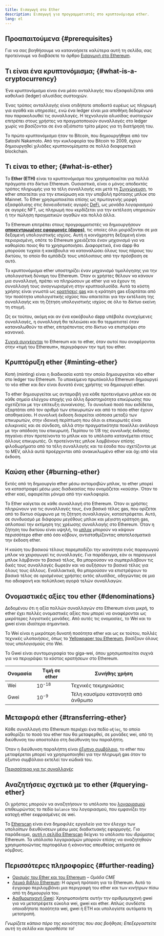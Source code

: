 ```yaml
---
title: Εισαγωγή στο Ether
description: Εισαγωγή για προγραμματιστές στο κρυπτονόμισμα ether.
lang: el
---
```


## Προαπαιτούμενα {#prerequisites}

Για να σας βοηθήσουμε να κατανοήσετε καλύτερα αυτή τη σελίδα, σας προτείνουμε να διαβάσετε το άρθρο [Εισαγωγή στο Ethereum](/developers/docs/intro-to-ethereum/).

## Τι είναι ένα κρυπτονόμισμα; {#what-is-a-cryptocurrency}

Ένα κρυπτονόμισμα είναι ένα μέσο ανταλλαγής που εξασφαλίζεται από καθολικό (ledger) αλυσίδας συστοιχιών.

Ένας τρόπος ανταλλαγής είναι οτιδήποτε αποδεκτό ευρέως ως πληρωμή για αγαθά και υπηρεσίες, ενώ ένα ledger είναι μια αποθήκη δεδομένων που παρακολουθεί τις συναλλαγές. Η τεχνολογία αλυσίδας συστοιχιών επιτρέπει στους χρήστες να πραγματοποιούν συναλλαγές στο ledger χωρίς να βασίζονται σε ένα αξιόπιστο τρίτο μέρος για τη διατήρησή του.

Το πρώτο κρυπτονόμισμα ήταν το Bitcoin, που δημιουργήθηκε από τον Satoshi Nakamoto. Από την κυκλοφορία του Bitcoin το 2009, έχουν δημιουργηθεί χιλιάδες κρυπτονομίσματα σε πολλά διαφορετικά blockchain.

## Τι είναι το ether; {#what-is-ether}

Το **Ether (ETH)** είναι το κρυπτονόμισμα που χρησιμοποιείται για πολλά πράγματα στο δίκτυο Ethereum. Ουσιαστικά, είναι ο μόνος αποδεκτός τρόπος πληρωμής για τα τέλη συναλλαγής και μετά τη [Συγχώνευση](/roadmap/merge), το ether απαιτείται για την επικύρωση και την υποβολή πρότασης μπλοκ στο Mainnet. Το Ether χρησιμοποιείται επίσης ως πρωτογενής μορφή εξασφάλισης στις δανειοδοτικές αγορές [DeFi](/defi), ως μονάδα λογαριασμού σε αγορές NFT, ως πληρωμή που κερδίζεται για την εκτέλεση υπηρεσιών ή την πώληση πραγματικών αγαθών και πολλά άλλα.

Το Ethereum επιτρέπει στους προγραμματιστές να δημιουργήσουν [**αποκεντρωμένες εφαρμογές (dapps)**](/developers/docs/dapps), τις οποίες όλοι μοιράζονται σε μια δεξαμενή υπολογιστικής ισχύος. Αυτή η κοινόχρηστη δεξαμενή είναι περιορισμένη, οπότε το Ethereum χρειάζεται έναν μηχανισμό για να καθορίσει ποιος θα το χρησιμοποιήσει. Διαφορετικά, ένα dapp θα μπορούσε τυχαία ή κακόβουλα να καταναλώσει όλους τους πόρους του δικτύου, το οποίο θα εμπόδιζε τους υπόλοιπους από την πρόσβαση σε αυτό.

Το κρυπτονόμισμα ether υποστηρίζει έναν μηχανισμό τιμολόγησης για την υπολογιστική δύναμη του Ethereum. Όταν οι χρήστες θέλουν να κάνουν μια συναλλαγή, πρέπει να πληρώσουν με ether για να έχουν τη συναλλαγή τους αναγνωρισμένη στην κρυπτοαλυσίδα. Αυτά τα κόστη χρήσης είναι γνωστά ως [κρατήσεις gas](/developers/docs/gas/) και η κράτηση gas εξαρτάται από την ποσότητα υπολογιστικής ισχύος που απαιτείται για την εκτέλεση της συναλλαγής και τη ζήτηση υπολογιστικής ισχύος σε όλο το δίκτυο εκείνη τη στιγμή.

Ως εκ τούτου, ακόμη και αν ένα κακόβουλο dapp υπέβαλε συνεχόμενες συναλλαγές, η συναλλαγή θα τελειώσει και θα τερματιστεί όταν καταναλωθούν τα ether, επιτρέποντας στο δίκτυο να επιστρέψει στο κανονικό.

[Συχνά συγχέονται](https://abcnews.go.com/Business/bitcoin-slumps-week-low-amid-renewed-worries-chinese/story?id=78399845) το Ethereum και το ether, όταν αυτοί που αναφέρονται στην «τιμή του Ethereum», περιγράφουν την τιμή του ether.

## Κρυπτόρυξη ether {#minting-ether}

Κοπή (minting) είναι η διαδικασία κατά την οποία δημιουργείται νέο ether στο ledger του Ethereum. Το υποκείμενο πρωτόκολλο Ethereum δημιουργεί το νέο ether και δεν είναι δυνατό ένας χρήστης να δημιουργεί ether.

Το ether δημιουργείται ως ανταμοιβή για κάθε προτεινόμενο μπλοκ και σε κάθε σημείο ελέγχου εποχής για άλλη δραστηριότητα επικύρωσης που σχετίζεται με την επίτευξη συναίνεσης. Το συνολικό ποσό που εκδίδεται, εξαρτάται από τον αριθμό των επικυρωτών και από το πόσο ether έχουν αποθηκεύσει. Η συνολική έκδοση διαιρείται ισόποσα μεταξύ των επικυρωτών, στην ιδανική περίπτωση που όλοι οι επικυρωτές είναι ειλικρινείς και σε σύνδεση, αλλά στην πραγματικότητα ποικίλλει ανάλογα με την απόδοση του επικυρωτή. Περίπου το 1/8 της συνολικής έκδοσης πηγαίνει στον προτείνοντα το μπλοκ και το υπόλοιπο κατανέμεται στους άλλους επικυρωτές. Οι προτείνοντες μπλοκ λαμβάνουν επίσης φιλοδωρήματα από τα τέλη συναλλαγής και τα έσοδα που σχετίζονται με το MEV, αλλά αυτά προέρχονται από ανακυκλωμένο ether και όχι από νέα έκδοση.

## Καύση ether {#burning-ether}

Εκτός από τη δημιουργία ether μέσω ανταμοιβών μπλοκ, το ether μπορεί να καταστραφεί μέσω μιας διαδικασίας που ονομάζεται «καύση». Όταν το ether καεί, αφαιρείται μόνιμα από την κυκλοφορία.

Το Ether καίγεται σε κάθε συναλλαγή στο Ethereum. Όταν οι χρήστες πληρώνουν για τις συναλλαγές τους, ένα βασικό τέλος gas, που ορίζεται από το δίκτυο σύμφωνα με τη ζήτηση συναλλαγών, καταστρέφεται. Αυτό, σε συνδυασμό με διάφορου μεγέθους μπλοκ και μέγιστη κράτηση gas, απλοποιεί την εκτίμηση της χρέωσης συναλλαγής στο Ethereum. Όταν η ζήτηση του δικτύου είναι υψηλή, τα [μπλοκ](https://etherscan.io/block/12965263) μπορούν να κάψουν περισσότερο ether από όσο κόβουν, αντισταθμίζοντας αποτελεσματικά την έκδοση ether.

Η καύση του βασικού τέλους παρεμποδίζει την ικανότητα ενός παραγωγού μπλοκ να χειραγωγεί τις συναλλαγές. Για παράδειγμα, εάν οι παραγωγοί μπλοκ λάμβαναν το βασικό τέλος, θα μπορούσαν να συμπεριλάβουν τις δικές τους συναλλαγές δωρεάν και να αυξήσουν το βασικό τέλος για όλους τους άλλους. Εναλλακτικά, θα μπορούσαν να επιστρέψουν το βασικό τέλος σε ορισμένους χρήστες εκτός αλυσίδας, οδηγώντας σε μια πιο αδιαφανή και πολύπλοκη αγορά τελών συναλλαγών.

## Ονομαστικές αξίες του ether {#denominations}

Δεδομένου ότι η αξία πολλών συναλλαγών στο Ethereum είναι μικρή, το ether έχει πολλές ονομαστικές αξίες που μπορεί να αναφέρονται ως μικρότερες λογιστικές μονάδες. Από αυτές τις ονομασίες, το Wei και το gwei είναι ιδιαίτερα σημαντικά.

Το Wei είναι η μικρότερη δυνατή ποσότητα ether και ως εκ τούτου, πολλές τεχνικές υλοποιήσεις, όπως το [Yellowpaper του Ethereum](https://ethereum.github.io/yellowpaper/paper.pdf), βασίζουν όλους τους υπολογισμούς στο Wei.

Το Gwei είναι συντομογραφία του giga-wei, όπου χρησιμοποιείται συχνά για να περιγράψει το κόστος κρατήσεων στο Ethereum.

| Ονομασία | Τιμή σε ether    | Συνήθης χρήση                       |
| -------- | ---------------- | ----------------------------------- |
| Wei      | 10<sup>-18</sup> | Τεχνικές τεκμηριώσεις               |
| Gwei     | 10<sup>-9</sup>  | Τέλη καυσίμου κατανοητά από άνθρωπο |

## Μεταφορά ether {#transferring-ether}

Κάθε συναλλαγή στο Ethereum περιέχει ένα πεδίο `αξίας`, το οποίο καθορίζει το ποσό του ether που θα μεταφερθεί, σε μονάδες wei, από τη διεύθυνση του αποστολέα στη διεύθυνση του παραλήπτη.

Όταν η διεύθυνση παραλήπτη είναι [έξυπνο συμβόλαιο](/developers/docs/smart-contracts/), το ether που μεταφέρεται μπορεί να χρησιμοποιηθεί για την πληρωμή gas όταν το έξυπνο συμβόλαιο εκτελεί τον κώδικά του.

[Περισσότερα για τις συναλλαγές](/developers/docs/transactions/)

## Αναζητήσεις σχετικά με το ether {#querying-ether}

Οι χρήστες μπορούν να αναζητήσουν το υπόλοιπο του [λογαριασμού](/developers/docs/accounts/) επιθεωρώντας το πεδίο `balance` του λογαριασμού, που εμφανίζει την κατοχή ether εκφρασμένες σε wei.

Το [Etherscan](https://etherscan.io) είναι ένα δημοφιλές εργαλείο για τον έλεγχο των υπολοίπων διευθύνσεων μέσω μιας διαδικτυακής εφαρμογής. Για παράδειγμα, [αυτή η σελίδα Etherscan](https://etherscan.io/address/0xde0b295669a9fd93d5f28d9ec85e40f4cb697bae) δείχνει το υπόλοιπο του ιδρύματος Ethereum. Τα υπόλοιπα λογαριασμών μπορούν επίσης να αναζητηθούν χρησιμοποιώντας πορτοφόλια ή κάνοντας απευθείας αιτήματα σε κόμβους.

## Περισσότερες πληροφορίες {#further-reading}

- [Ορισμός του Ether και του Ethereum](https://www.cmegroup.com/education/courses/introduction-to-ether/defining-ether-and-ethereum.html) – _Ομάδα CME_
- [Λευκό βιβλίο Ethereum](/whitepaper/): Η αρχική πρόταση για το Ethereum. Αυτό το έγγραφο περιλαμβάνει μια περιγραφή του ether και των κινήτρων πίσω από τη δημιουργία του.
- [Αριθμομηχανή Gwei](https://www.alchemy.com/gwei-calculator): Χρησιμοποιήστε αυτήν την αριθμομηχανή gwei για να μετατρέψετε εύκολα wei, gwei και ether. Απλώς συνδέστε οποιαδήποτε ποσότητα wei, gwei ή ETH και υπολογίστε αυτόματα τη μετατροπή.

_Γνωρίζετε κάποιο πόρο της κοινότητας που σας βοήθησε; Επεξεργαστείτε αυτή τη σελίδα και προσθέστε το!_
